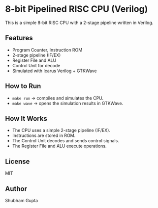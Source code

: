 
# 8-bit Pipelined RISC CPU (Verilog)

This is a simple 8-bit RISC CPU with a 2-stage pipeline written in Verilog.

## Features

- Program Counter, Instruction ROM
- 2-stage pipeline (IF/EX)
- Register File and ALU
- Control Unit for decode
- Simulated with Icarus Verilog + GTKWave

## How to Run

- `make run` → compiles and simulates the CPU.
- `make wave` → opens the simulation results in GTKWave.

## How It Works

- The CPU uses a simple 2-stage pipeline (IF/EX).
- Instructions are stored in ROM.
- The Control Unit decodes and sends control signals.
- The Register File and ALU execute operations.

## License

MIT

## Author

Shubham Gupta
